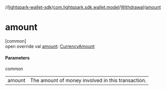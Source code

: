 //[lightspark-wallet-sdk](../../../index.md)/[com.lightspark.sdk.wallet.model](../index.md)/[Withdrawal](index.md)/[amount](amount.md)

# amount

[common]\
open override val [amount](amount.md): [CurrencyAmount](../-currency-amount/index.md)

#### Parameters

common

| | |
|---|---|
| amount | The amount of money involved in this transaction. |
